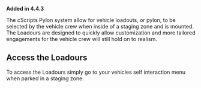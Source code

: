 **Added in 4.4.3**

The cScripts Pylon system allow for vehicle loadouts, or pylon, to be selected by the vehicle crew when inside of a staging zone and is mounted. The Loadours are designed to quickly allow customization and more tailored engagements for the vehicle crew will still hold on to realism.

## Access the Loadours
To access the Loadours simply go to your vehicles self interaction menu when parked in a staging zone.